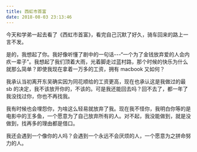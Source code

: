 ```yaml
---
title: 西虹市首富
date: 2018-08-03 23:13:46
---
```


今天和学弟一起去看了《西虹市首富》，看完自己沉默了好久，骑车回来的路上一言不发。

是的，我想起了你。我好像听懂了剧中的一句话---“一个为了金钱放弃爱的人会内疚一辈子”。我想起了我们顶着大雨，光着脚走过蓝村路，那个时候的快乐为什么就那么简单？即使我现在拿着一万多的工资，拥有 macbook 又如何？

我承认当初离开东吴确实因为同花顺给的工资更高，现在也承认这是我做过的最 sb 的决定，我不该放开你的，不该的。可是我还能回去吗？回不去了，都一年了我没找过你，你也不再找我。

我有时候也会埋怨你，为啥这么轻易就放弃了我。现在我不怪你，我明白你等的是电影中的王多鱼，一个愿意为了自己放弃所有的人。对不起，我没能做到，就是没做到，找再多的理由都是借口。

我还会遇到一个像你的人吗？会遇到一个永远不会厌烦的人，一个愿意为之拼命努力的人。
